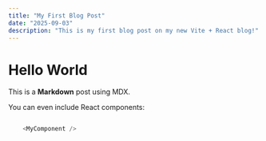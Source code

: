 ```yaml
---
title: "My First Blog Post"
date: "2025-09-03"
description: "This is my first blog post on my new Vite + React blog!"
---
```


# Hello World

This is a **Markdown** post using MDX.  

You can even include React components:

```js

    <MyComponent />

```
